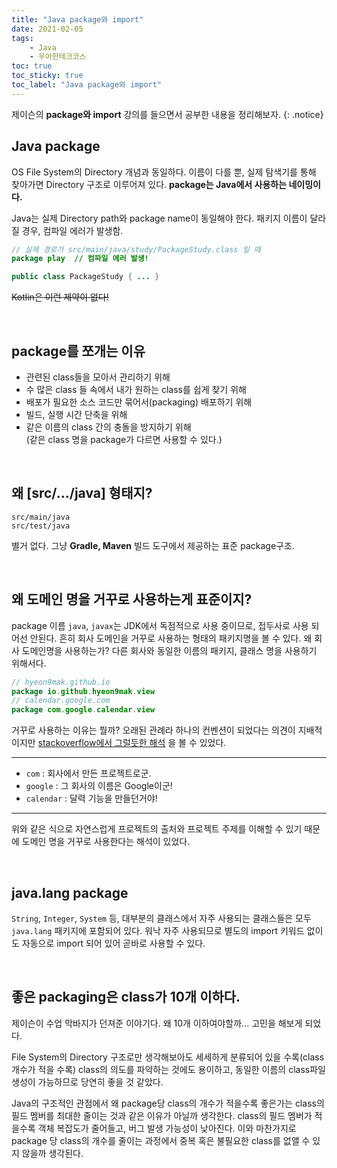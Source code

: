 ```yaml
---
title: "Java package와 import"
date: 2021-02-05
tags:
    - Java
    - 우아한테크코스
toc: true
toc_sticky: true
toc_label: "Java package와 import"
---
```


제이슨의 **package와 import** 강의를 들으면서 공부한 내용을 정리해보자.
{: .notice}

## Java package
OS File System의 Directory 개념과 동일하다. 이름이 다를 뿐, 실제 탐색기를 통해 찾아가면 
Directory 구조로 이루어져 있다. **package는 Java에서 사용하는 네이밍이다.**  
  
Java는 실제 Directory path와 package name이 동일해야 한다. 패키지 이름이 달라질 경우, 컴파일 에러가 발생함.
```java
// 실제 경로가 src/main/java/study/PackageStudy.class 일 때
package play  // 컴파일 에러 발생!

public class PackageStudy { ... }
```
~~Kotlin은 이런 제약이 없다!~~

<br>

## package를 쪼개는 이유
- 관련된 class들을 모아서 관리하기 위해
- 수 많은 class 들 속에서 내가 원하는 class를 쉽게 찾기 위해
- 배포가 필요한 소스 코드만 묶어서(packaging) 배포하기 위해
- 빌드, 실행 시간 단축을 위해
- 같은 이름의 class 간의 충돌을 방지하기 위해  
  (같은 class 명을 package가 다르면 사용할 수 있다.)

<br>

## 왜 [src/.../java] 형태지?
```
src/main/java
src/test/java
```
별거 없다. 그냥 **Gradle, Maven** 빌드 도구에서 제공하는 표준 package구조.

<br>

## 왜 도메인 명을 거꾸로 사용하는게 표준이지?
package 이름 `java`, `javax`는 JDK에서 독점적으로 사용 중이므로, 접두사로 사용 되어선 안된다. 
흔히 회사 도메인을 거꾸로 사용하는 형태의 패키지명을 볼 수 있다. 
왜 회사 도메인명을 사용하는가? 다른 회사와 동일한 이름의 패키지, 클래스 명을 사용하기 위해서다.  

```java
// hyeon9mak.github.io
package io.github.hyeon9mak.view
// calendar.google.com
package com.google.calendar.view
```

거꾸로 사용하는 이유는 뭘까? 오래된 관례라 하나의 컨벤션이 되었다는 의견이 지배적이지만 
[stackoverflow에서 그럴듯한 해석](https://stackoverflow.com/questions/31916495/why-is-reverse-dns-notation-used-for-package-naming) 
을 볼 수 있었다.

---

- `com` : 회사에서 만든 프로젝트로군.
- `google` : 그 회사의 이름은 Google이군!
- `calendar` : 달력 기능을 만들던거야!

---

위와 같은 식으로 자연스럽게 프로젝트의 출처와 프로젝트 주제를 이해할 수 있기 때문에 
도메인 명을 거꾸로 사용한다는 해석이 있었다.

<br>

## java.lang package
`String`, `Integer`, `System` 등, 대부분의 클래스에서 
자주 사용되는 클래스들은 모두 `java.lang` 패키지에 포함되어 있다.
워낙 자주 사용되므로 별도의 import 키워드 없이도 자동으로 import 되어 있어 곧바로 사용할 수 있다.

<br>

## 좋은 packaging은 class가 10개 이하다.
제이슨이 수업 막바지가 던져준 이야기다. 왜 10개 이하여야할까... 고민을 해보게 되었다.  
  
File System의 Directory 구조로만 생각해보아도 세세하게 분류되어 있을 수록(class 개수가 적을 수록) 
class의 의도를 파악하는 것에도 용이하고, 동일한 이름의 class파일 생성이 가능하므로 당연히 좋을 것 같았다.  
  
Java의 구조적인 관점에서 왜 package당 class의 개수가 적을수록 좋은가는 
class의 필드 멤버를 최대한 줄이는 것과 같은 이유가 아닐까 생각한다. 
class의 필드 멤버가 적을수록 객체 복잡도가 줄어들고, 버그 발생 가능성이 낮아진다. 
이와 마찬가지로 package 당 class의 개수를 줄이는 과정에서 중복 혹은 불필요한 class를 없앨 수 있지 않을까 생각된다.